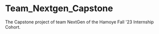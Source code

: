 # Team_Nextgen_Capstone
The Capstone project of team NextGen of the Hamoye Fall '23 Internship Cohort.
